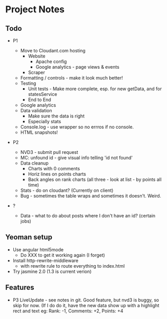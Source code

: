 # Project Notes

## Todo
* P1
    * Move to Cloudant.com hosting
        * Website
            * Apache config
            * Google analytics - page views & events
        * Scraper
    * Formatting / controls - make it look much better!
    * Testing
        * Unit tests - Make more complete, esp. for new getData, and for statesService
        * End to End
    * Google analytics
    * Data validation
        * Make sure the data is right
        * Especially stats
    * Console.log - use wrapper so no errros if no console.
    * HTML snapshots!

* P2
    * NVD3 - submit pull request
    * MC: unfound id - give visual info telling 'id not found'
    * Data cleanup
        * Charts with 0 comments
        * Horiz lines on points charts
        * Back angles on rank charts (all three - look at list - by points all time)
    * Stats - do on cloudant? (Currently on client)
    * Bug - sometimes the table wraps and sometimes it doesn't. Weird.


* ?
    * Data - what to do about posts where I don't have an id? (certain jobs)

## Yeoman setup
* Use angular html5mode
    * Do XXX to get it working again (I forget)
* Install http-rewrite-middleware
    * with rewrite rule to route everything to index.html
* Try jasmine 2.0 (1.3 is current verion)



## Features
* P3 LiveUpdate - see notes in git. Good feature, but nvd3 is buggy, so skip for now.  (If I do do it, have the new data show up with a highlight rect and text eg: Rank: -1, Comments: +2, Points: +4
